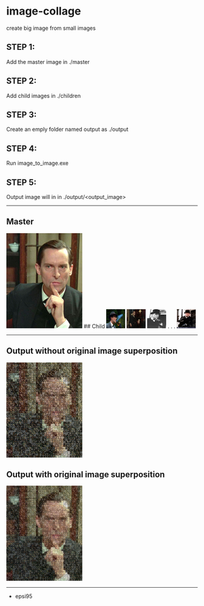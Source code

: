 # image-collage
create big image from small images
## STEP 1:
Add the master image in ./master

## STEP 2:
Add child images in ./children

## STEP 3:
Create an emply folder named output as ./output

## STEP 4:
Run image_to_image.exe

## STEP 5:
Output image will in in ./output/<output_image>

-------------------

## Master
<img src="https://github.com/epsi95/image-collage/blob/master/master/Sherlock_Brett.jpg" width="200px">
## Child
<img src="https://github.com/epsi95/image-collage/blob/master/children/1012335_1200.jpg" width="50px" height="50px">
<img src="https://github.com/epsi95/image-collage/blob/master/children/12048353.jpg" width="50px" height="50px">
<img src="https://github.com/epsi95/image-collage/blob/master/children/7988ab0ea27ba07a69e4373f271bb6ca.jpg" width="50px" height="50px">
.
.
.
<img src="https://github.com/epsi95/image-collage/blob/master/children/the-adventures-of-sherlock-holmes-jeremy-brett-K351FM.jpg" width="50px" height="50px">

----------------------------------------

## Output without original image superposition
<img src="https://github.com/epsi95/image-collage/blob/master/output/output_withput_background_alpha.png" width="200px">

## Output with original image superposition
<img src="https://github.com/epsi95/image-collage/blob/master/output/output_with_alpha.png" width="200px">


-----------------------------------

- epsi95


